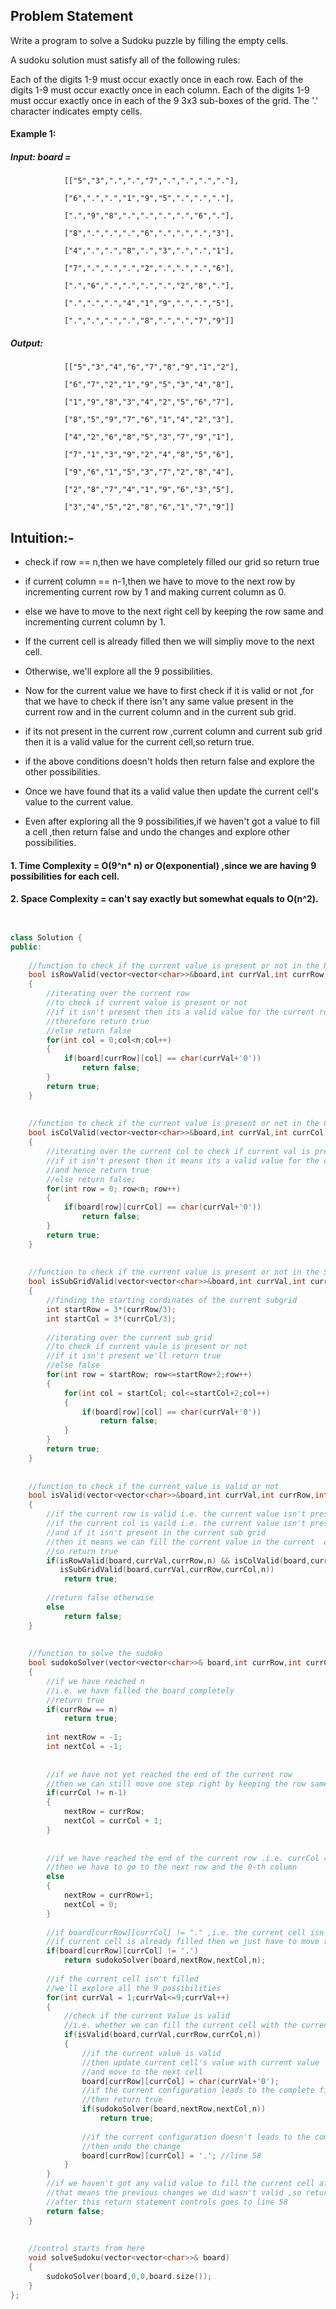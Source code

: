 ## Problem Statement

Write a program to solve a Sudoku puzzle by filling the empty cells.

A sudoku solution must satisfy all of the following rules:

Each of the digits 1-9 must occur exactly once in each row.
Each of the digits 1-9 must occur exactly once in each column.
Each of the digits 1-9 must occur exactly once in each of the 9 3x3 sub-boxes of the grid.
The '.' character indicates empty cells.



#### Example 1:

##### Input: board = 
                
                [["5","3",".",".","7",".",".",".","."],

                ["6",".",".","1","9","5",".",".","."],
                
                [".","9","8",".",".",".",".","6","."],
                
                ["8",".",".",".","6",".",".",".","3"],
                
                ["4",".",".","8",".","3",".",".","1"],
                
                ["7",".",".",".","2",".",".",".","6"],
                
                [".","6",".",".",".",".","2","8","."],
                
                [".",".",".","4","1","9",".",".","5"],
                
                [".",".",".",".","8",".",".","7","9"]]
                

##### Output:         

                [["5","3","4","6","7","8","9","1","2"],
                
                ["6","7","2","1","9","5","3","4","8"],
                
                ["1","9","8","3","4","2","5","6","7"],
                
                ["8","5","9","7","6","1","4","2","3"],
                
                ["4","2","6","8","5","3","7","9","1"],
                
                ["7","1","3","9","2","4","8","5","6"],
                
                ["9","6","1","5","3","7","2","8","4"],
                
                ["2","8","7","4","1","9","6","3","5"],
                
                ["3","4","5","2","8","6","1","7","9"]]



##  Intuition:-

- check if row == n,then we have completely filled our grid so return true
- if current column == n-1,then we have to move to the next row by incrementing current row by 1 and making current column as 0.
- else we have to move to the next right cell by keeping the row same and incrementing current column by 1.

- If the current cell is already filled then we will simpliy move to the next cell.
- Otherwise, we'll explore all the 9 possibilities.
- Now for the current value we have to first check if it is valid or not ,for that we have to check if there isn't any same value present in the current row and in the current column and in the current sub grid.
- if its not present in the current row ,current column and current sub grid then it is a valid value for the current cell,so return true.
- if the above conditions doesn't holds then return false and explore the other possibilities.
- Once we have found that its a valid value then update the current cell's value to the current value.
- Even after exploring all the 9 possibilities,if we haven't got a value to fill a cell ,then return false and undo the changes and explore other possibilities.


#### 1. Time Complexity = O(9^n* n) or O(exponential) ,since we are having 9 possibilities for each cell.
#### 2. Space Complexity = can't say exactly but somewhat equals to O(n^2).






```cpp


class Solution {
public:
    
    //function to check if the current value is present or not in the ROW
    bool isRowValid(vector<vector<char>>&board,int currVal,int currRow,int n)
    {
        //iterating over the current row
        //to check if current value is present or not
        //if it isn't present then its a valid value for the current row
        //therefore return true
        //else return false
        for(int col = 0;col<n;col++)
        {
            if(board[currRow][col] == char(currVal+'0'))
                return false;
        }
        return true;
    }
    
    
    //function to check if the current value is present or not in the COLUMN
    bool isColValid(vector<vector<char>>&board,int currVal,int currCol,int n)
    {
        //iterating over the current col to check if current val is present or not
        //if it isn't present then it means its a valid value for the current col
        //and hence return true 
        //else return false;
        for(int row = 0; row<n; row++)
        {
            if(board[row][currCol] == char(currVal+'0'))
                return false;
        }
        return true;
    }
    
    
    //function to check if the current value is present or not in the SUB GRID
    bool isSubGridValid(vector<vector<char>>&board,int currVal,int currRow,int currCol,int n)
    {
        //finding the starting cordinates of the current subgrid
        int startRow = 3*(currRow/3);
        int startCol = 3*(currCol/3);
        
        //iterating over the current sub grid
        //to check if current vaule is present or not 
        //if it isn't present we'll return true 
        //else false
        for(int row = startRow; row<=startRow+2;row++)
        {
            for(int col = startCol; col<=startCol+2;col++)
            {
                if(board[row][col] == char(currVal+'0'))
                    return false;
            }
        }
        return true;
    }
    
    
    //function to check if the current value is valid or not
    bool isValid(vector<vector<char>>&board,int currVal,int currRow,int currCol,int n)
    {
        //if the current row is valid i.e. the current value isn't present in the current row
        //if the current col is vaild i.e. the current value isn't present in the current column
        //and if it isn't present in the current sub grid
        //then it means we can fill the current value in the current  cell
        //so return true
        if(isRowValid(board,currVal,currRow,n) && isColValid(board,currVal,currCol,n) && 
           isSubGridValid(board,currVal,currRow,currCol,n))
            return true;
        
        //return false otherwise
        else
            return false;
    }
    
    
    //function to solve the sudoko
    bool sudokoSolver(vector<vector<char>>& board,int currRow,int currCol,int n)
    {
        //if we have reached n
        //i.e. we have filled the board completely
        //return true
        if(currRow == n) 
            return true;
        
        int nextRow = -1;
        int nextCol = -1;
        
        
        //if we have not yet reached the end of the current row
        //then we can still move one step right by keeping the row same & incrementing the col
        if(currCol != n-1)
        {
            nextRow = currRow;
            nextCol = currCol + 1;
        }
        
        
        //if we have reached the end of the current row .i.e. currCol == n-1
        //then we have to go to the next row and the 0-th column
        else
        {
            nextRow = currRow+1;
            nextCol = 0;
        }
        
        //if board[currRow][currCol] != "." ,i.e. the current cell isn't empty
        //if current cell is already filled then we just have to move to the next cell
        if(board[currRow][currCol] != '.')
            return sudokoSolver(board,nextRow,nextCol,n);
        
        //if the current cell isn't filled
        //we'll explore all the 9 possibilities
        for(int currVal = 1;currVal<=9;currVal++)
        {
            //check if the current Value is valid 
            //i.e. whether we can fill the current cell with the current value or not
            if(isValid(board,currVal,currRow,currCol,n))
            {
                //if the current value is valid 
                //then update current cell's value with current value
                //and move to the next cell
                board[currRow][currCol] = char(currVal+'0');
                //if the current configuration leads to the complete filling of the sudoko
                //then return true
                if(sudokoSolver(board,nextRow,nextCol,n))
                    return true;
                
                //if the current configuration doesn't leads to the complete filling of the sudoko
                //then undo the change
                board[currRow][currCol] = '.'; //line 58
            }
        }
        //if we haven't got any valid value to fill the current cell after traversing the entire for loop
        //that means the previous changes we did wasn't valid ,so return false
        //after this return statement controls goes to line 58
        return false;   
    }
    
    
    //control starts from here
    void solveSudoku(vector<vector<char>>& board)
    {
        sudokoSolver(board,0,0,board.size());
    }
};



```
